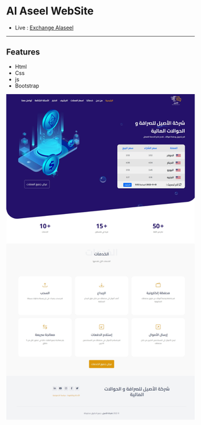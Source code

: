 # Al Aseel WebSite

- Live :  [ Exchange Alaseel ](https://yosefhassouna2001.github.io/Al_Aseel_WebSite_Front/)
-------

## Features

- Html
- Css
- js
- Bootstrap

<p align="center">
  <a href="https://yosefhassouna2001.github.io/Al_Aseel_WebSite_Front/" target="_blank">
    <img src="assets/images/Exchange.jpeg" width="600">
  </a>
</p>
